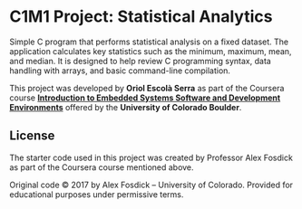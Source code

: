 # C1M1 Project: Statistical Analytics

Simple C program that performs statistical analysis on a fixed dataset. The application calculates key statistics such as the minimum, maximum, mean, and median. It is designed to help review C programming syntax, data handling with arrays, and basic command-line compilation.

This project was developed by **Oriol Escolà Serra** as part of the Coursera course **[Introduction to Embedded Systems Software and Development Environments](https://www.coursera.org/learn/introduction-embedded-systems)** offered by the **University of Colorado Boulder**.

## License

The starter code used in this project was created by Professor Alex Fosdick as part of the Coursera course mentioned above.

Original code © 2017 by Alex Fosdick – University of Colorado. Provided for educational purposes under permissive terms.
